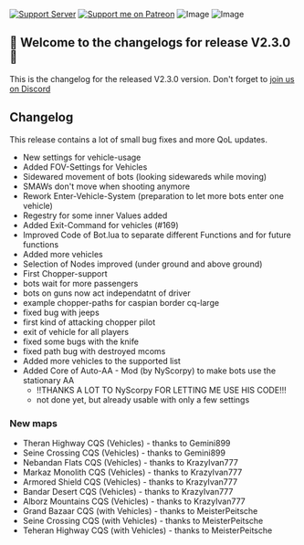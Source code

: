 [![Support Server](https://img.shields.io/discord/862736286774198322.svg?label=Discord&logo=Discord&colorB=7289da&style=for-the-badge)](https://discord.funbots.dev)
[![Support me on Patreon](https://img.shields.io/endpoint.svg?url=https%3A%2F%2Fshieldsio-patreon.vercel.app%2Fapi%3Fusername%3Dfunbots%26type%3Dpatrons&style=for-the-badge)](https://patreon.com/funbots)
![Image](https://img.shields.io/github/downloads/Joe91/fun-bots/total?style=for-the-badge)
![Image](https://img.shields.io/github/stars/Joe91/fun-bots?style=for-the-badge)

## 🥳 Welcome to the changelogs for release **V2.3.0** 🥳
This is the changelog for the released V2.3.0 version. Don't forget to [join us on Discord](https://discord.funbots.dev)

## Changelog
This release contains a lot of small bug fixes and more QoL updates.

* New settings for vehicle-usage
* Added FOV-Settings for Vehicles
* Sidewared movement of bots (looking sidewareds while moving)
* SMAWs don't move when shooting anymore
* Rework Enter-Vehicle-System (preparation to let more bots enter one vehicle)
* Regestry for some inner Values added
* Added Exit-Command for vehicles (#169)
* Improved Code of Bot.lua to separate different Functions and for future functions
* Added more vehicles
* Selection of Nodes improved (under ground and above ground)
* First Chopper-support
* bots wait for more passengers
* bots on guns now act independatnt of driver
* example chopper-paths for caspian border cq-large
* fixed bug with jeeps
* first kind of attacking chopper pilot
* exit of vehicle for all players
* fixed some bugs with the knife
* fixed path bug with destroyed mcoms
* Added more vehicles to the supported list
* Added Core of Auto-AA - Mod (by NyScorpy) to make bots use the stationary AA 
	* !!THANKS A LOT TO NyScorpy FOR LETTING ME USE HIS CODE!!!
	* not done yet, but already usable with only a few settings

### New maps
* Theran Highway CQS (Vehicles) - thanks to Gemini899
* Seine Crossing CQS (Vehicles) - thanks to Gemini899
* Nebandan Flats CQS (Vehicles) - thanks to KrazyIvan777
* Markaz Monolith CQS (Vehicles) - thanks to KrazyIvan777
* Armored Shield CQS (Vehicles) - thanks to KrazyIvan777
* Bandar Desert CQS (Vehicles) - thanks to KrazyIvan777
* Alborz Mountains CQS (Vehicles) - thanks to KrazyIvan777
* Grand Bazaar CQS (with Vehicles) - thanks to MeisterPeitsche
* Seine Crossing CQS (with Vehicles) - thanks to MeisterPeitsche
* Teheran Highway CQS (with Vehicles) - thanks to MeisterPeitsche